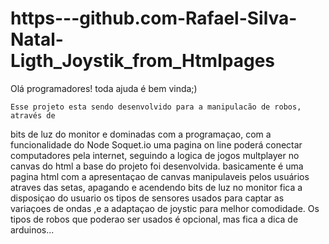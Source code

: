 # https---github.com-Rafael-Silva-Natal-Ligth_Joystik_from_Htmlpages

   Olá programadores! toda ajuda é bem vinda;) 

    Esse projeto esta sendo desenvolvido para a manipulacão de robos, através de
bits de luz do monitor e dominadas com a programaçao,  com a funcionalidade do 
Node Soquet.io uma pagina on line poderá conectar computadores pela internet, seguindo
a logica de jogos multplayer no canvas do html a base do projeto foi desenvolvida.
    basicamente é uma pagina html com a apresentaçao de canvas manipulaveis pelos 
usuários atraves das setas, apagando e acendendo bits de luz no monitor fica a disposiçao
do usuario os tipos de sensores usados para captar as variaçoes de ondas ,e a adaptaçao
de joystic para melhor comodidade.
    Os tipos de robos que poderao ser usados é opcional, mas fica a dica de arduinos...

